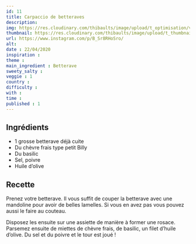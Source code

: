 ```yaml
---
id: 11
title: Carpaccio de betteraves
description: 
img: https://res.cloudinary.com/thibaults/image/upload/t_optimisation/v1600509085/Recipes/20200422_carpaccio_betteraves.jpg
thumbnail: https://res.cloudinary.com/thibaults/image/upload/t_thumbnail_josie/v1600509085/Recipes/20200422_carpaccio_betteraves.jpg
url: https://www.instagram.com/p/B_Sr8RHoSro/
alt: 
date : 22/04/2020
inspiration :
theme : 
main_ingredient : Betterave
sweety_salty : 
veggie : 1
country :
difficulty :
with : 
time : 
published : 1
---
```


## Ingrédients
 - 1 grosse betterave déjà cuite
 - Du chèvre frais type petit Billy
 - Du basilic
 - Sel, poivre
 - Huile d’olive

## Recette
Prenez votre betterave. Il vous suffit de couper la betterave avec une mandoline pour avoir de belles lamelles. Si vous en avez pas vous pouvez aussi le faire au couteau.

Disposez les ensuite sur une assiette de manière à former une rosace. Parsemez ensuite de miettes de chèvre frais, de basilic, un filet d’huile d’olive. Du sel et du poivre et le tour est joué !